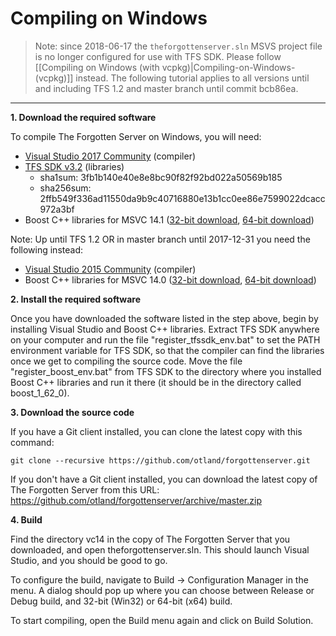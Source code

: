 # Compiling on Windows

> Note: since 2018-06-17 the `theforgottenserver.sln` MSVS project file is no longer configured for use with TFS SDK. Please follow \[\[Compiling on Windows (with vcpkg)|Compiling-on-Windows-(vcpkg)]] instead. The following tutorial applies to all versions until and including TFS 1.2 and master branch until commit bcb86ea.

***

**1. Download the required software**

To compile The Forgotten Server on Windows, you will need:

* [Visual Studio 2017 Community](https://www.visualstudio.com) (compiler)
* [TFS SDK v3.2](https://static.otland.net/dl/tfs-sdk-3.2.zip) (libraries)
  * sha1sum: 3fb1b140e40e8e8bc90f82f92bd022a50569b185
  * sha256sum: 2ffb549f336ad11550da9b9c40716880e13b1cc0ee86e7599022dcacc972a3bf
* Boost C++ libraries for MSVC 14.1 ([32-bit download](https://sourceforge.net/projects/boost/files/boost-binaries/1.66.0/boost\_1\_66\_0-msvc-14.1-32.exe/download), [64-bit download](https://sourceforge.net/projects/boost/files/boost-binaries/1.66.0/boost\_1\_66\_0-msvc-14.1-64.exe/download))

Note: Up until TFS 1.2 OR in master branch until 2017-12-31 you need the following instead:

* [Visual Studio 2015 Community](https://www.visualstudio.com) (compiler)
* Boost C++ libraries for MSVC 14.0 ([32-bit download](https://sourceforge.net/projects/boost/files/boost-binaries/1.62.0/boost\_1\_62\_0-msvc-14.0-32.exe/download), [64-bit download](https://sourceforge.net/projects/boost/files/boost-binaries/1.62.0/boost\_1\_62\_0-msvc-14.0-64.exe/download))

**2. Install the required software**

Once you have downloaded the software listed in the step above, begin by installing Visual Studio and Boost C++ libraries. Extract TFS SDK anywhere on your computer and run the file "register\_tfssdk\_env.bat" to set the PATH environment variable for TFS SDK, so that the compiler can find the libraries once we get to compiling the source code. Move the file "register\_boost\_env.bat" from TFS SDK to the directory where you installed Boost C++ libraries and run it there (it should be in the directory called boost\_1\_62\_0).

**3. Download the source code**

If you have a Git client installed, you can clone the latest copy with this command:

```
git clone --recursive https://github.com/otland/forgottenserver.git
```

If you don't have a Git client installed, you can download the latest copy of The Forgotten Server from this URL: https://github.com/otland/forgottenserver/archive/master.zip

**4. Build**

Find the directory vc14 in the copy of The Forgotten Server that you downloaded, and open theforgottenserver.sln. This should launch Visual Studio, and you should be good to go.

To configure the build, navigate to Build -> Configuration Manager in the menu. A dialog should pop up where you can choose between Release or Debug build, and 32-bit (Win32) or 64-bit (x64) build.

To start compiling, open the Build menu again and click on Build Solution.
